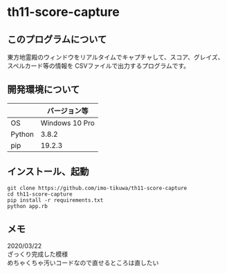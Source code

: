 # th11-score-capture

## このプログラムについて
東方地霊殿のウィンドウをリアルタイムでキャプチャして、スコア、グレイズ、スペルカード等の情報を
CSVファイルで出力するプログラムです。

## 開発環境について
|| バージョン等 |
|---|---|
| OS | Windows 10 Pro |
| Python | 3.8.2 |
| pip | 19.2.3 |

## インストール、起動
```
git clone https://github.com/imo-tikuwa/th11-score-capture
cd th11-score-capture
pip install -r requirements.txt
python app.rb
```

## メモ
2020/03/22  
ざっくり完成した模様  
めちゃくちゃ汚いコードなので直せるところは直したい
